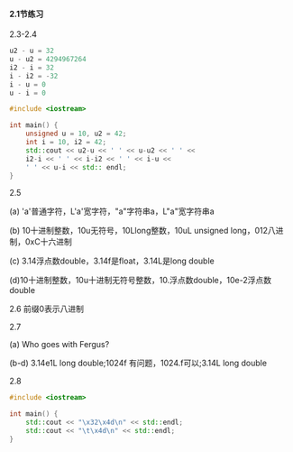 #### 2.1节练习

2.3-2.4

```c++
u2 - u = 32
u - u2 = 4294967264
i2 - i = 32
i - i2 = -32
i - u = 0
u - i = 0
```

```c++
#include <iostream>

int main() {
    unsigned u = 10, u2 = 42;
    int i = 10, i2 = 42;
    std::cout << u2-u << ' ' << u-u2 << ' ' <<
    i2-i << ' ' << i-i2 << ' ' << i-u <<
    ' ' << u-i << std:: endl;
}
```

2.5

(a) 'a'普通字符，L'a'宽字符，"a"字符串a，L"a"宽字符串a

(b) 10十进制整数，10u无符号，10Llong整数，10uL unsigned long，012八进制，0xC十六进制

(c) 3.14浮点数double，3.14f是float，3.14L是long double

(d)10十进制整数，10u十进制无符号整数，10.浮点数double，10e-2浮点数double

2.6 前缀0表示八进制

2.7

(a) Who goes with Fergus?

(b-d) 3.14e1L long double;1024f 有问题，1024.f可以;3.14L long double

2.8

```c++
#include <iostream>

int main() {
    std::cout << "\x32\x4d\n" << std::endl;
    std::cout << "\t\x4d\n" << std::endl;
}
```